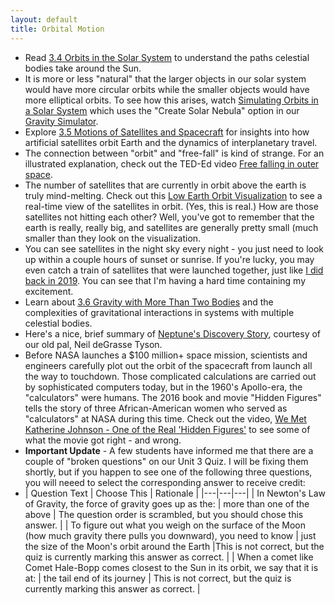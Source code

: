 ```yaml
---
layout: default
title: Orbital Motion
---
```


- Read [3.4 Orbits in the Solar System](https://openstax.org/books/astronomy-2e/pages/3-4-orbits-in-the-solar-system) to understand the paths celestial bodies take around the Sun.
- It is more or less "natural" that the larger objects in our solar system would have more circular orbits while the smaller objects would have more elliptical orbits. To see how this arises, watch [Simulating Orbits in a Solar System](https://youtu.be/vFX2cz854DU) which uses the "Create Solar Nebula" option in our [Gravity Simulator](https://www.andrewvh.com/kepler).
- Explore [3.5 Motions of Satellites and Spacecraft](https://openstax.org/books/astronomy-2e/pages/3-5-motions-of-satellites-and-spacecraft) for insights into how artificial satellites orbit Earth and the dynamics of interplanetary travel.
- The connection between "orbit" and "free-fall" is kind of strange. For an illustrated explanation, check out the TED-Ed video [Free falling in outer space](https://youtu.be/tAUXIEr-VzM?si=tyhksN51yMI-oAOz).
- The number of satellites that are currently in orbit above the earth is truly mind-melting. Check out this [Low Earth Orbit Visualization](https://platform.leolabs.space/visualization) to see a real-time view of the satellites in orbit. (Yes, this is real.) How are those satellites not hitting each other? Well, you've got to remember that the earth is really, really big, and satellites are generally pretty small (much smaller than they look on the visualization.
- You can see satellites in the night sky every night - you just need to look up within a couple hours of sunset or sunrise. If you're lucky, you may even catch a train of satellites that were launched together, just like [I did back in 2019](https://youtu.be/2SgfOIoAGok?si=y3w2DDbk0xNhdmbc). You can see that I'm having a hard time containing my excitement. 
- Learn about [3.6 Gravity with More Than Two Bodies](https://openstax.org/books/astronomy-2e/pages/3-6-gravity-with-more-than-two-bodies) and the complexities of gravitational interactions in systems with multiple celestial bodies.
- Here's a nice, brief summary of [Neptune's Discovery Story](https://www.youtube.com/shorts/Yj04lL28Ibk), courtesy of our old pal, Neil deGrasse Tyson.
- Before NASA launches a $100 million+ space mission, scientists and engineers carefully plot out the orbit of the spacecraft from launch all the way to touchdown. Those complicated calculations are carried out by sophisticated computers today, but in the 1960's Apollo-era, the "calculators" were humans. The 2016 book and movie "Hidden Figures" tells the story of three African-American women who served as "calculators" at NASA during this time. Check out the video, [We Met Katherine Johnson - One of the Real 'Hidden Figures'](https://youtu.be/qHL23SRDIvI?si=bt1K23YRPxBLkzfK) to see some of what the movie got right - and wrong.
- **Important Update** - A few students have informed me that there are a couple of "broken questions" on our Unit 3 Quiz. I will be fixing them shortly, but if you happen to see one of the following three questions, you will neeed to select the corresponding answer to receive credit:
- | Question Text | Choose This | Rationale |
|---|---|---|
| In Newton's Law of Gravity, the force of gravity goes up as the: | more than one of the above  | The question order is scrambled, but you should chose this answer. |
| To figure out what you weigh on the surface of the Moon (how much gravity there pulls you downward), you need to know | just the size of the Moon's orbit around the Earth |This is not correct, but the quiz is currently marking this answer as correct. |
| When a comet like Comet Hale-Bopp comes closest to the Sun in its orbit, we say that it is at: | the tail end of its journey | This is not correct, but the quiz is currently marking this answer as correct. |


